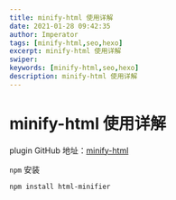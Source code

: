 ```yaml
---
title: minify-html 使用详解
date: 2021-01-28 09:42:35
author: Imperator
tags: [minify-html,seo,hexo]
excerpt: minify-html 使用详解
swiper:
keywords: [minify-html,seo,hexo]
description: minify-html 使用详解
---
```


# minify-html 使用详解

plugin GitHub 地址：[minify-html](https://github.com/kangax/html-minifier)

`npm` 安装

```npm
npm install html-minifier
```



